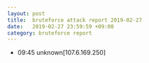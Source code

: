 ```yaml
---
layout: post
title:  bruteforce attack report 2019-02-27
date:   2019-02-27 23:59:59 +09:00
category: bruteforce report
---
```


* 09:45 unknown[107.6.169.250]
